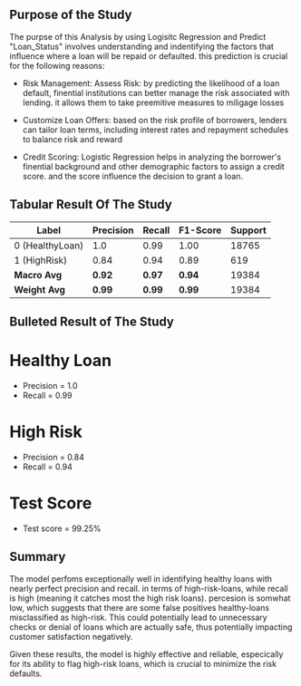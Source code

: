 ## Purpose of the Study

The purpse of this Analysis by using Logisitc Regression and Predict "Loan_Status" involves understanding and indentifying the factors that influence where a loan will be repaid or defaulted. this prediction is crucial for the following reasons:

- Risk Management:
Assess Risk: by predicting the likelihood of a loan default, finential institutions can better manage the risk associated with lending. it allows them to take preemitive measures to miligage losses

- Customize Loan Offers: based on the risk profile of borrowers, lenders can tailor loan terms, including interest rates and repayment schedules to balance risk and reward

- Credit Scoring: Logistic Regression helps in analyzing the borrower's finential background and other demographic factors to assign a credit score. and the score influence the decision to grant a loan.

## Tabular Result Of The Study

| Label         | Precision | Recall | F1-Score | Support |
|---------------|-----------|--------|----------|---------|
| 0 (HealthyLoan)| 1.0       | 0.99   | 1.00     | 18765   |
| 1 (HighRisk)  | 0.84      | 0.94   | 0.89     | 619     |
| **Macro Avg** | **0.92**  | **0.97**| **0.94** | 19384   |
| **Weight Avg**| **0.99**  | **0.99**| **0.99** | 19384   |


## Bulleted Result of The Study

# Healthy Loan
- Precision = 1.0
- Recall    = 0.99

# High Risk
- Precision = 0.84
- Recall    = 0.94

# Test Score
- Test score = 99.25%


## Summary

The model perfoms exceptionally well in identifying healthy loans with nearly perfect precision and recall. in terms of high-risk-loans, while recall is high (meaning it catches most the high risk loans). percesion is somwhat low, which suggests that there are some false positives healthy-loans misclassified as high-risk. This could potentially lead to unnecessary checks or denial of loans which are actually safe, thus potentially impacting customer satisfaction negatively.

Given these results, the model is highly effective and reliable, especically for its ability to flag high-risk loans, which is crucial to minimize the risk defaults.
